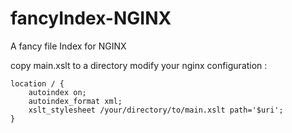 # fancyIndex-NGINX
A fancy file Index for NGINX

copy main.xslt to a directory 
modify your nginx configuration :

```
location / {
    autoindex on;
    autoindex_format xml;
    xslt_stylesheet /your/directory/to/main.xslt path='$uri';
}
```
